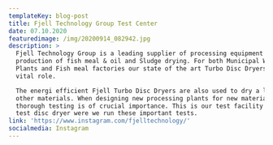 ```yaml
---
templateKey: blog-post
title: Fjell Technology Group Test Center
date: 07.10.2020
featuredimage: /img/20200914_082942.jpg
description: >
  Fjell Technology Group is a leading supplier of processing equipment for
  production of fish meal & oil and Sludge drying. For both Municipal Wastewater
  Plants and Fish meal factories our state of the art Turbo Disc Dryers play a
  vital role.

  The energi efficient Fjell Turbo Disc Dryers are also used to dry a lot of
  other materials. When designing new processing plants for new materials
  thorough testing is of crucial importance. This is our test facility with our
  test disc dryer were we run these important tests.
link: 'https://www.instagram.com/fjelltechnology/'
socialmedia: Instagram
---
```


